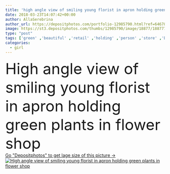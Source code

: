 ```yaml
---
title: 'high angle view of smiling young florist in apron holding green plants in flower shop'
date: 2018-03-23T14:07:42+00:00
author: AllaSerebrina
author_url: https://depositphotos.com/portfolio-12985790.html?ref=64678756
image: https://st3.depositphotos.com/thumbs/12985790/image/18877/188777014/api_thumb_450.jpg?forcejpeg=true
type: "post"
tags: ['green' ,'beautiful' ,'retail' ,'holding' ,'person' ,'store' ,'Decor' ,'girl' ,'female' ,'young' ,'smiling' ,'people' ,'fresh' ,'plants' ,'flora' ,'floral' ,'flowers' ,'european' ,'pretty' ,'woman' ,'working' ,'work' ,'job' ,'indoors' ,'profession' ,'alone' ,'attractive' ,'worker' ,'owner' ,'horticulture' ,'florist' ,'apron' ,'floristry' ,'High Angle View' ,'professional occupation' ,'copy space' ,'Small Business' ,'flower arrangement' ,'flower shop' ,'caucasian woman' ,'craft paper' ,'millennial' ]
categories: 
  - girl
---
```

<div aling="center">
            <font size="60"> High angle view of smiling young florist in apron holding green plants in flower shop</font>   
</div>
<div>
    <a href='https://st3.depositphotos.com/thumbs/12985790/image/18877/188777014/api_thumb_450.jpg?forcejpeg=true?ref=64678756' target=_blank > Go "Depositphotos" to get lage size of this picture ->
        <img href='https://st3.depositphotos.com/thumbs/12985790/image/18877/188777014/api_thumb_450.jpg?forcejpeg=true?ref=64678756' src='https://st3.depositphotos.com/12985790/18877/i/950/depositphotos_188777014-stock-photo-high-angle-view-smiling-young.jpg?forcejpeg=true' alt='High angle view of smiling young florist in apron holding green plants in flower shop' >
    </a>
</div>
